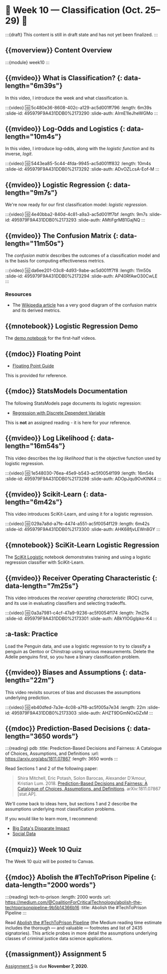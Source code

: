 # 🚧 Week 10 — Classification (Oct. 25–29) 🚧

:::{draft}
This content is still in draft state and has not yet been finalized.
:::

## {{moverview}} Content Overview

:::{module} week10
:::

## {{mvideo}} What is Classification? {: data-length="6m39s"}

In this video, I introduce the week and what classification is.

:::{video}
:id: 5c480e36-8608-402c-a129-ac5d001ff796
:length: 6m39s
:slide-id: 495979F9A431DDB0%2173290
:slide-auth: AIrnE1IeJheWGMo
:::

## {{mvideo}} Log-Odds and Logistics {: data-length="10m4s"}

In this video, I introduce log-odds, along with the *logistic function* and its inverse, *logit*.

:::{video}
:id: 5443ea85-5c44-4fda-9945-ac5d001ff832
:length: 10m4s
:slide-id: 495979F9A431DDB0%2173292
:slide-auth: ADvOZLcsA-Eof-M
:::

## {{mvideo}} Logistic Regression {: data-length="9m7s"}

We're now ready for our first classification model: *logistic regression*.

:::{video}
:id: 4e40bba2-840d-4c81-a9a3-ac5d001ff7bf
:length: 9m7s
:slide-id: 495979F9A431DDB0%2173293
:slide-auth: AMtiFgrMB1GajNQ
:::

## {{mvideo}} The Confusion Matrix {: data-length="11m50s"}

The *confusion matrix* describes the outcomes of a classification model and is the basis for computing effectiveness metrics.

:::{video}
:id: da6ee201-03c8-4d93-9abe-ac5d001ff7f8
:length: 11m50s
:slide-id: 495979F9A431DDB0%2173294
:slide-auth: AP40RfAwO30CwLE
:::

### Resources

- The [Wikipedia article](https://en.wikipedia.org/wiki/Confusion_matrix) has a very good diagram of the confusion matrix and its derived metrics.

## {{mnotebook}} Logistic Regression Demo

The [demo notebook](LogitRegressionDemo.ipynb) for the first-half videos.

## {{mdoc}} Floating Point

- [Floating Point Guide](https://floating-point-gui.de/)

This is provided for reference.

## {{mdoc}} StatsModels Documentation

The following StatsModels page documents its logistic regression:

- [Regression with Discrete Dependent Variable](https://www.statsmodels.org/stable/discretemod.html)

This is **not** an assigned reading - it is here for your reference.

## {{mvideo}} Log Likelihood {: data-length="16m54s"}

This video describes the *log likelihood* that is the objective function used by logistic regression.

:::{video}
:id: 1e548030-76ea-45e9-b543-ac5f0054f199
:length: 16m54s
:slide-id: 495979F9A431DDB0%2173298
:slide-auth: ADOpJqu9OvKINK4
:::

## {{mvideo}} Scikit-Learn {: data-length="6m42s"}

This video introduces SciKit-Learn, and using it for a logistic regression.

:::{video}
:id: 029a7a8d-a7fe-4474-a551-ac5f0054f129
:length: 6m42s
:slide-id: 495979F9A431DDB0%2173300
:slide-auth: AHK68fjvLEWn8GY
:::

## {{mnotebook}} SciKit-Learn Logistic Regression

The [SciKit Logistic](./SciKitLogistic.ipynb) notebook demonstrates training and using a logistic regression classifier with SciKit-Learn.

## {{mvideo}} Receiver Operating Characteristic {: data-length="7m25s"}

This video introduces the *receiver operating characteristic* (ROC) curve, and its use in evaluating classifiers and selecting tradeoffs.

:::{video}
:id: 0a3a7981-c4cf-47a9-9236-ac5f0054f174
:length: 7m25s
:slide-id: 495979F9A431DDB0%2173301
:slide-auth: ABkYIOGgIpko-K4
:::

## :a-task: Practice

Load the Penguin data, and use a logistic regression to try to classify a penguin as Gentoo or Chinstrap using various measurements.
Delete the Adelie penguins first, so you have a binary classification problem.

## {{mvideo}} Biases and Assumptions {: data-length="22m"}

This video revisits sources of bias and discusses the assumptions underlying prediction.

:::{video}
:id: eb40dfed-7a3e-4c08-a7f8-ac5f005a7e34
:length: 22m
:slide-id: 495979F9A431DDB0%2173303
:slide-auth: AHZT9DGmNOxGZxM
:::

## {{mdoc}} Prediction-Based Decisions {: data-length="3650 words"}

:::{reading} pdb
:title: Prediction-Based Decisions and Fairness: A Catalogue of Choices, Assumptions, and Definitions
:url: https://arxiv.org/abs/1811.07867
:length: 3650 words
:::

Read Sections 1 and 2 of the following paper:

> Shira Mitchell, Eric Potash, Solon Barocas, Alexander D'Amour, Kristian Lum. 2018.
> [Prediction-Based Decisions and Fairness: A Catalogue of Choices, Assumptions, and Definitions](https://arxiv.org/abs/1811.07867).
> arXiv:1811.07867 [stat.AP].

We'll come back to ideas here, but sections 1 and 2 describe the assumptions underlying most classification problems.

If you would like to learn more, I recommend:

- [Big Data's Disparate Impact](http://papers.ssrn.com/abstract=2477899)
- [Social Data](http://dx.doi.org/10.3389/fdata.2019.00013)

## {{mquiz}} Week 10 Quiz

The Week 10 quiz will be posted to Canvas.

## {{mdoc}} Abolish the #TechToPrison Pipeline {: data-length="2000 words"}

:::{reading} tech-to-prison
:length: 2000 words
:url: https://medium.com/@CoalitionForCriticalTechnology/abolish-the-techtoprisonpipeline-9b5b14366b16
:title: Abolish the #TechToPrison Pipeline
:::

Read [Abolish the #TechToPrison Pipeline](https://medium.com/@CoalitionForCriticalTechnology/abolish-the-techtoprisonpipeline-9b5b14366b16) (the Medium reading time estimate includes the thorough — and valuable — footnotes and list of 2435 signatories).
This article probes in more detail the assumptions underlying classes of criminal justice data science applications.

## {{massignment}} Assignment 5

[Assignment 5](../../assignments/A5/index.md) is due **November 7, 2020**.

